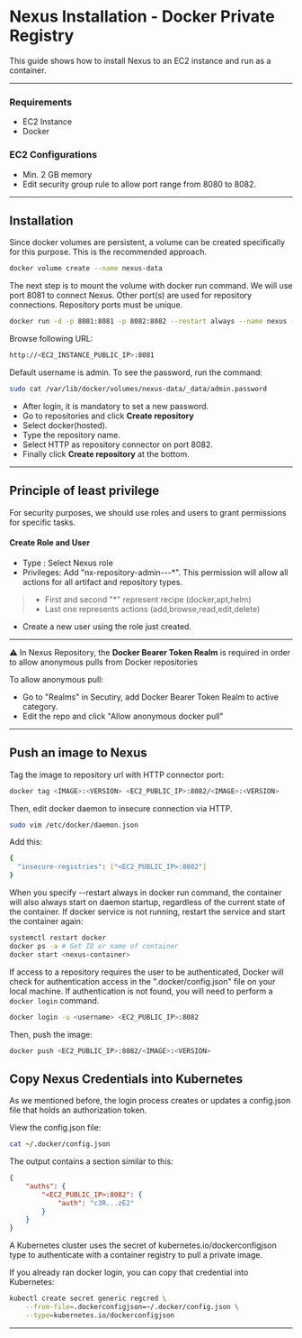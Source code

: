 # Nexus Installation - Docker Private Registry

This guide shows how to install Nexus to an EC2 instance and run as a container.

----------------

### Requirements

* EC2 Instance
* Docker

### EC2 Configurations

- Min. 2 GB memory
- Edit security group rule to allow port range from 8080 to 8082.

-----------------

## Installation

Since docker volumes are persistent, a volume can be created specifically for this purpose. This is the recommended approach.

```bash
docker volume create --name nexus-data
```

The next step is to mount the volume with docker run command. We will use port 8081 to connect Nexus. Other port(s) are used for repository connections. Repository ports must be unique.

```bash
docker run -d -p 8081:8081 -p 8082:8082 --restart always --name nexus -v nexus-data:/nexus-data sonatype/nexus3
```

Browse following URL:

```bash
http://<EC2_INSTANCE_PUBLIC_IP>:8081
```

Default username is admin. To see the password, run the command:

```bash
sudo cat /var/lib/docker/volumes/nexus-data/_data/admin.password
```

+ After login, it is mandatory to set a new password.
+ Go to repositories and click <b>Create repository</b>
+ Select docker(hosted).
+ Type the repository name.
+ Select HTTP as repository connector on port 8082.
+ Finally click <b>Create repository</b> at the bottom.

----------------

## Principle of least privilege

For security purposes, we should use roles and users to grant permissions for specific tasks.

#### Create Role and User

* Type : Select Nexus role
* Privileges: Add "nx-repository-admin-*-*-*". This permission will allow all actions for all artifact and repository types.
>* First and second "*" represent recipe (docker,apt,helm) 
>* Last one represents actions (add,browse,read,edit,delete)
* Create a new user using the role just created.

----------------------------------------------------------------------------------------

:warning: In Nexus Repository, the <b>Docker Bearer Token Realm</b> is required in order to allow anonymous pulls from Docker repositories

To allow anonymous pull:
* Go to "Realms" in Secutiry, add Docker Bearer Token Realm to active category.
* Edit the repo and click "Allow anonymous docker pull"

----------------------------------------------------------------------------------------

## Push an image to Nexus

Tag the image to repository url with HTTP connector port:

```bash
docker tag <IMAGE>:<VERSION> <EC2_PUBLIC_IP>:8082/<IMAGE>:<VERSION>
```

Then, edit docker daemon to insecure connection via HTTP.

```bash
sudo vim /etc/docker/daemon.json
```

Add this:

```bash
{
  "insecure-registries": ["<EC2_PUBLIC_IP>:8082"]
}
```

When you specify --restart always in docker run command, the container will also always start on daemon startup, regardless of the current state of the container. If docker service is not running, restart the service and start the container again:

```bash
systemctl restart docker
docker ps -a # Get ID or name of container
docker start <nexus-container>
```

If access to a repository requires the user to be authenticated, Docker will check for authentication access in the ".docker/config.json" file on your local machine. If authentication is not found, you will need to perform a `docker login` command.

```bash
docker login -u <username> <EC2_PUBLIC_IP>:8082
```

Then, push the image:

```bash
docker push <EC2_PUBLIC_IP>:8082/<IMAGE>:<VERSION>
```

## Copy Nexus Credentials into Kubernetes

As we mentioned before, the login process creates or updates a config.json file that holds an authorization token.

View the config.json file:

```bash
cat ~/.docker/config.json
```

The output contains a section similar to this:

```json
{
    "auths": {
        "<EC2_PUBLIC_IP>:8082": {
            "auth": "c3R...zE2"
        }
    }
}

```
A Kubernetes cluster uses the secret of kubernetes.io/dockerconfigjson type to authenticate with a container registry to pull a private image.

If you already ran docker login, you can copy that credential into Kubernetes:

```bash
kubectl create secret generic regcred \
    --from-file=.dockerconfigjson=~/.docker/config.json \
    --type=kubernetes.io/dockerconfigjson
```

----------------------------------------------------------------------------------------